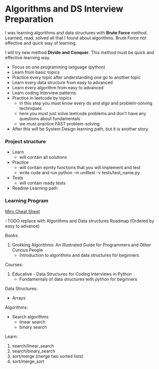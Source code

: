 # Algorithms and DS Interview Preparation

I was learning algorithms and data structures with **Brute Force** method.
Learned, read, solved all that I found about algorithms. Brute Force not effective and quick way of learning.

I will try new method **Divide and Conquer**. This method must be quick and effective learning way.

* Focus on one programming language (python)
* Learn from basic topics
* Practice every topic after understanding one go to another topic
* Learn every data structure from easy to advanced
* Learn every algorithm from easy to advanced
* Learn coding interview patterns
* Practice in leetcode by topics
  * in this step you must know every ds and algo and problem-solving techniques
  * here you must just solve leetcode problems and don't have any questions about fundamentals
  * we must practice FAST problem-solving
* After this will be System Design learning path, but it is another story

### Project structure

* Learn
  * will contain all solutions
* Practice
  * will contain epmty functions that you will implement and test
  * write code and run python -m unittest -v tests/test_name.py
* Tests
  * will contain ready tests
* Readme Learning path

### Learning Program

[Miro Cheat Sheet](https://miro.com/app/board/uXjVPprU-bc=/)

::TODO replace with Algorithms and Data structures Roadmap (Ordered by easy to advance)

Books:
1. Grokking Algorithms: An Illustrated Guide for Programmers and Other Curious People
   * Introduction to algorithms and data structures for beginners

Courses:
1. Educative - Data Structures for Coding Interviews in Python
   * Fundamentals of data structures with python for beginners

Data Structures:
* Arrays

Algorithms:
* Search algorithms
  * linear search
  * binary search

Learn:
1. search/linear_search
2. search/binary_search
3. sort/merge (merge two sorted lists)
4. sort/merge_sort